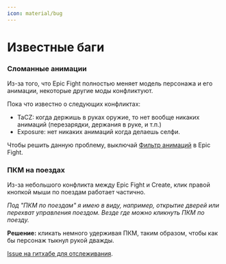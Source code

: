 ```yaml
---
icon: material/bug
---
```


# Известные баги

### Сломанные анимации

Из-за того, что Epic Fight полностью меняет модель персонажа и его анимации, некоторые другие моды конфликтуют.

Пока что известно о следующих конфликтах:
- TaCZ: когда держишь в руках оружие, то нет вообще никаких анимаций (перезарядки, держания в руке, и т.п.)
- Exposure: нет никаких анимаций когда делаешь селфи.

Чтобы решить данную проблему, выключай [Фильтр анимаций](../../game/mods/main/epic-fight.md/#_4) в Epic Fight.

### ПКМ на поездах

Из-за небольшого конфликта между Epic Fight и Create, клик правой кнопкой мыши по поездам работает частично.

_Под "ПКМ по поездам" я имею в виду, например, открытие дверей или перехват управления поездом. Везде где можно кликнуть ПКМ по поезду._

**Решение:** кликать немного удерживая ПКМ, таким образом, чтобы как бы персонаж тыкнул рукой дважды.

[Issue на гитхабе для отслеживания](https://github.com/Epic-Fight/epicfight/issues/1771).